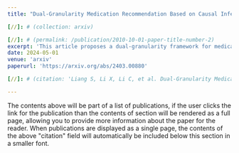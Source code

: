 ```yaml
---
title: "Dual-Granularity Medication Recommendation Based on Causal Inference"

[//]: # (collection: arxiv)

[//]: # (permalink: /publication/2010-10-01-paper-title-number-2)
excerpt: 'This article proposes a dual-granularity framework for medication recommendation that utilizes causal inference to combine molecular-level and entity-level relationships, and designs a causality-based bias correction approach.'
date: 2024-05-01
venue: 'arxiv'
paperurl: 'https://arxiv.org/abs/2403.00880'

[//]: # (citation: 'Liang S, Li X, Li C, et al. Dual-Granularity Medication Recommendation Based on Causal Inference[J]. arXiv preprint arXiv:2403.00880, 2024.')

---
```


The contents above will be part of a list of publications, if the user clicks the link for the publication than the contents of section will be rendered as a full page, allowing you to provide more information about the paper for the reader. When publications are displayed as a single page, the contents of the above "citation" field will automatically be included below this section in a smaller font.
